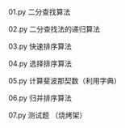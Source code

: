 01.py 二分查找算法

02.py 二分查找法的递归算法

03.py 快速排序算法

04.py 选择排序算法

05.py 计算斐波那契数（利用字典）

06.py 归并排序算法

07.py 测试题 （烧烤架）
